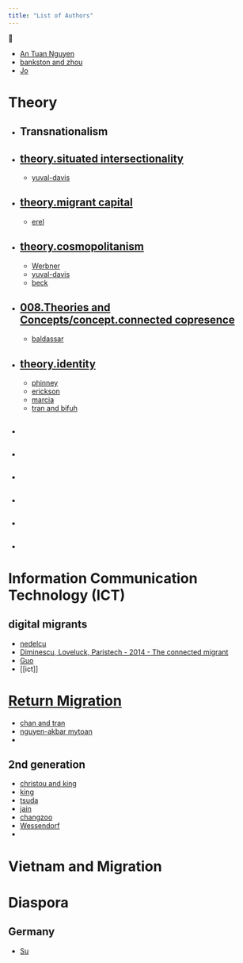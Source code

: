```yaml
---
title: "List of Authors"
---
```


📖 
- [An Tuan Nguyen](005.Authors/An%20Tuan%20Nguyen.md)
- [bankston and zhou](005.Authors/bankston%20and%20zhou.md)
- [Jo](005.Authors/Jo.md)

# Theory
- ## Transnationalism
- ## [theory.situated intersectionality](008.Theories%20and%20Concepts/theory.situated%20intersectionality.md)
	- [yuval-davis](005.Authors/yuval-davis.md)
- ## [theory.migrant capital](008.Theories%20and%20Concepts/theory.migrant%20capital.md)
	- [erel](005.Authors/erel.md)
- ## [theory.cosmopolitanism](008.Theories%20and%20Concepts/theory.cosmopolitanism.md)
	- [Werbner](005.Authors/Werbner.md)
	- [yuval-davis](005.Authors/yuval-davis.md)
	- [beck](005.Authors/beck.md)
- ## [008.Theories and Concepts/concept.connected copresence](008.Theories%20and%20Concepts/concept.connected%20copresence)
	- [baldassar](005.Authors/baldassar.md)
- ## [theory.identity](009.Themes/Identity%20and%20Belonging/theory.identity.md)
	- [phinney](phinney.md)
	- [erickson](erickson.md)
	- [marcia](marcia.md)
	- [tran and bifuh](tran%20and%20bifuh.md)
- ##
- ##
- ##
- ##
- ##
-  
# Information Communication Technology (ICT)
## digital migrants
- [nedelcu](005.Authors/nedelcu.md)
- [Diminescu, Loveluck, Paristech - 2014 - The connected migrant](002.Literature%20Notes/Diminescu,%20Loveluck,%20Paristech%20-%202014%20-%20The%20connected%20migrant.md)
- [Guo](Guo.md)
- [[ict]]
###


# [Return Migration](009.Themes/Return%20Migration.md)

- [chan and tran](005.Authors/chan%20and%20tran.md)
- [nguyen-akbar mytoan](005.Authors/nguyen-akbar%20mytoan.md)
- 

## 2nd generation
- [christou and king](christou%20and%20king)
- [king](king.md)
- [tsuda](005.Authors/tsuda.md)
- [jain](005.Authors/jain.md)
- [changzoo](005.Authors/changzoo.md)
- [Wessendorf](005.Authors/Wessendorf.md)
- 

###


# Vietnam and Migration
## 
###


# Diaspora
## Germany
- [Su](005.Authors/Su.md)

###